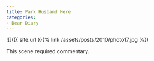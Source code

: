 ```yaml
---
title: Park Husband Here
categories:
- Dear Diary
---
```


![]({{ site.url }}{% link /assets/posts/2010/photo17.jpg %})
  



This scene required commentary.
